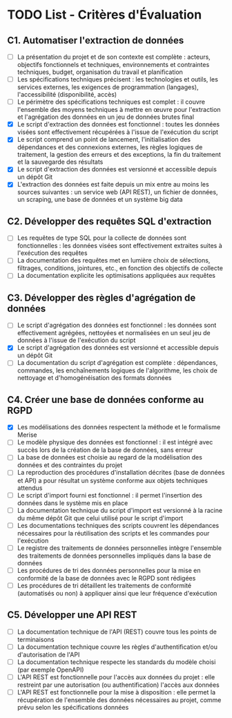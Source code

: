 # TODO List - Critères d'Évaluation

## C1. Automatiser l'extraction de données
- [ ] La présentation du projet et de son contexte est complète : acteurs, objectifs fonctionnels et techniques, environnements et contraintes techniques, budget, organisation du travail et planification
- [ ] Les spécifications techniques précisent : les technologies et outils, les services externes, les exigences de programmation (langages), l'accessibilité (disponibilité, accès)
- [ ] Le périmètre des spécifications techniques est complet : il couvre l'ensemble des moyens techniques à mettre en œuvre pour l'extraction et l'agrégation des données en un jeu de données brutes final
- [x] Le script d'extraction des données est fonctionnel : toutes les données visées sont effectivement récupérées à l'issue de l'exécution du script
- [x] Le script comprend un point de lancement, l'initialisation des dépendances et des connexions externes, les règles logiques de traitement, la gestion des erreurs et des exceptions, la fin du traitement et la sauvegarde des résultats
- [x] Le script d'extraction des données est versionné et accessible depuis un dépôt Git
- [x] L'extraction des données est faite depuis un mix entre au moins les sources suivantes : un service web (API REST), un fichier de données, un scraping, une base de données et un système big data

## C2. Développer des requêtes SQL d'extraction
- [ ] Les requêtes de type SQL pour la collecte de données sont fonctionnelles : les données visées sont effectivement extraites suites à l'exécution des requêtes
- [ ] La documentation des requêtes met en lumière choix de sélections, filtrages, conditions, jointures, etc., en fonction des objectifs de collecte
- [ ] La documentation explicite les optimisations appliquées aux requêtes

## C3. Développer des règles d'agrégation de données
- [ ] Le script d'agrégation des données est fonctionnel : les données sont effectivement agrégées, nettoyées et normalisées en un seul jeu de données à l'issue de l'exécution du script
- [x] Le script d'agrégation des données est versionné et accessible depuis un dépôt Git
- [ ] La documentation du script d'agrégation est complète : dépendances, commandes, les enchaînements logiques de l'algorithme, les choix de nettoyage et d'homogénéisation des formats données

## C4. Créer une base de données conforme au RGPD
- [x] Les modélisations des données respectent la méthode et le formalisme Merise
- [ ] Le modèle physique des données est fonctionnel : il est intégré avec succès lors de la création de la base de données, sans erreur
- [ ] La base de données est choisie au regard de la modélisation des données et des contraintes du projet
- [ ] La reproduction des procédures d'installation décrites (base de données et API) a pour résultat un système conforme aux objets techniques attendus
- [ ] Le script d'import fourni est fonctionnel : il permet l'insertion des données dans le système mis en place
- [ ] La documentation technique du script d'import est versionné à la racine du même dépôt Git que celui utilisé pour le script d'import
- [ ] Les documentations techniques des scripts couvrent les dépendances nécessaires pour la réutilisation des scripts et les commandes pour l'exécution
- [ ] Le registre des traitements de données personnelles intègre l'ensemble des traitements de données personnelles impliqués dans la base de données
- [ ] Les procédures de tri des données personnelles pour la mise en conformité de la base de données avec le RGPD sont rédigées
- [ ] Les procédures de tri détaillent les traitements de conformité (automatisés ou non) à appliquer ainsi que leur fréquence d'exécution

## C5. Développer une API REST
- [ ] La documentation technique de l'API (REST) couvre tous les points de terminaisons
- [ ] La documentation technique couvre les règles d'authentification et/ou d'autorisation de l'API
- [ ] La documentation technique respecte les standards du modèle choisi (par exemple OpenAPI)
- [ ] L'API REST est fonctionnelle pour l'accès aux données du projet : elle restreint par une autorisation (ou authentification) l'accès aux données
- [ ] L'API REST est fonctionnelle pour la mise à disposition : elle permet la récupération de l'ensemble des données nécessaires au projet, comme prévu selon les spécifications données